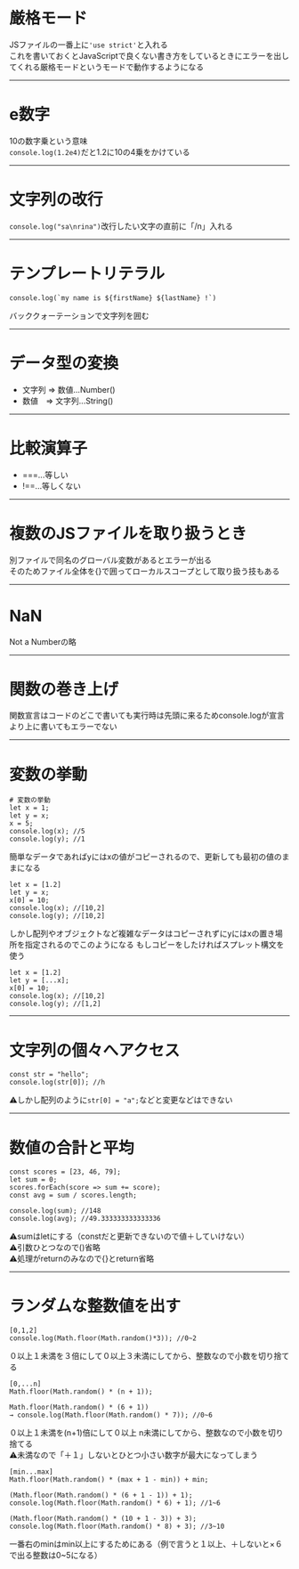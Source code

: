 # 厳格モード
JSファイルの一番上に`'use strict'`と入れる   
これを書いておくとJavaScriptで良くない書き方をしているときにエラーを出してくれる厳格モードというモードで動作するようになる
***

# e数字
10の数字乗という意味   
`console.log(1.2e4)`だと1.2に10の4乗をかけている
***

# 文字列の改行
`console.log("sa\nrina")`改行したい文字の直前に「/n」入れる
***

# テンプレートリテラル
~~~
console.log(`my name is ${firstName} ${lastName} !`)
~~~
バッククォーテーションで文字列を囲む
***

# データ型の変換
- 文字列 => 数値...Number()
- 数値　=> 文字列...String()
***

# 比較演算子
- ===...等しい
- !==...等しくない
***

# 複数のJSファイルを取り扱うとき
別ファイルで同名のグローバル変数があるとエラーが出る    
そのためファイル全体を{}で囲ってローカルスコープとして取り扱う技もある
***

# NaN
Not a Numberの略
***

# 関数の巻き上げ
関数宣言はコードのどこで書いても実行時は先頭に来るためconsole.logが宣言より上に書いてもエラーでない
***

# 変数の挙動
~~~
# 変数の挙動
let x = 1;
let y = x;
x = 5;
console.log(x); //5 
console.log(y); //1
~~~
簡単なデータであればyにはxの値がコピーされるので、更新しても最初の値のままになる
~~~
let x = [1.2]
let y = x;
x[0] = 10;
console.log(x); //[10,2]
console.log(y); //[10,2]
~~~
しかし配列やオブジェクトなど複雑なデータはコピーされずにyにはxの置き場所を指定されるのでこのようになる
もしコピーをしたければスプレット構文を使う
~~~
let x = [1.2]
let y = [...x];
x[0] = 10;
console.log(x); //[10,2]
console.log(y); //[1,2]
~~~
***

# 文字列の個々へアクセス
~~~
const str = "hello";
console.log(str[0]); //h
~~~
⚠️しかし配列のように`str[0] = "a";`などと変更などはできない
***

# 数値の合計と平均
~~~
const scores = [23, 46, 79];
let sum = 0;
scores.forEach(score => sum += score);
const avg = sum / scores.length;

console.log(sum); //148
console.log(avg); //49.333333333333336
~~~
⚠️sumはletにする（constだと更新できないので値＋していけない）   
⚠️引数ひとつなので()省略    
⚠️処理がreturnのみなので{}とreturn省略
***

# ランダムな整数値を出す
~~~
[0,1,2]
console.log(Math.floor(Math.random()*3)); //0~2
~~~
０以上１未満を３倍にして０以上３未満にしてから、整数なので小数を切り捨てる
~~~
[0,...n]
Math.floor(Math.random() * (n + 1));

Math.floor(Math.random() * (6 + 1))
→ console.log(Math.floor(Math.random() * 7)); //0~6
~~~
０以上１未満を(n+1)倍にして０以上 n未満にしてから、整数なので小数を切り捨てる    
⚠️未満なので「＋１」しないとひとつ小さい数字が最大になってしまう
~~~
[min...max]
Math.floor(Math.random() * (max + 1 - min)) + min;

(Math.floor(Math.random() * (6 + 1 - 1)) + 1);
console.log(Math.floor(Math.random() * 6) + 1); //1~6

(Math.floor(Math.random() * (10 + 1 - 3)) + 3);
console.log(Math.floor(Math.random() * 8) + 3); //3~10
~~~
一番右のminはmin以上にするためにある（例で言うと１以上、＋しないと×６で出る整数は0~5になる）
~~~




